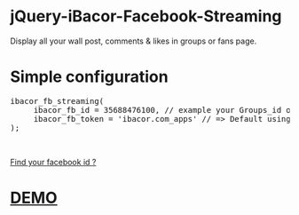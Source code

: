 jQuery-iBacor-Facebook-Streaming
================================

Display all your wall post, comments &amp; likes in groups or fans page.

<h1>Simple configuration</h1>
<pre>
ibacor_fb_streaming(
     ibacor_fb_id = 35688476100, // example your Groups_id or FansPage_id. Find your facebook_id in http://ibacor.com/media/sosmed-user-id-finder/
     ibacor_fb_token = 'ibacor.com_apps' // => Default using the access_token ibacor.com_apps OR you can change it using the access token that you have => example: ibacor_fb_token = '896774747546|62IEt1ttiNma_543fR5NAg8gNtRI' you can get it in https://developers.facebook.com/docs/apps
);
</pre><br>

<a href="http://ibacor.com/media/sosmed-user-id-finder/" target="_BLANK">Find your facebook id ?</a>

<h1><a href="http://ibacor.com/demo/jquery-ibacor-facebook-streaming/" target="_BLANK">DEMO</a></h1>


